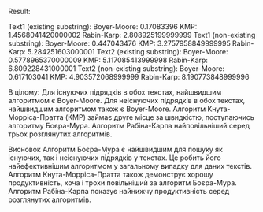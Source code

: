 Result:

Text1 (existing substring):
Boyer-Moore: 0.17083396
KMP: 1.4568041420000002
Rabin-Karp: 2.808925199999999
Text1 (non-existing substring):
Boyer-Moore: 0.447043476
KMP: 3.2757958849999995
Rabin-Karp: 5.284251603000001
Text2 (existing substring):
Boyer-Moore: 0.5778965370000009
KMP: 5.117085413999998
Rabin-Karp: 6.809228431000001
Text2 (non-existing substring):
Boyer-Moore: 0.617103041
KMP: 4.903572068999999
Rabin-Karp: 8.190773848999996

В цілому:
Для існуючих підрядків в обох текстах, найшвидшим алгоритмом є Boyer-Moore.
Для неіснуючих підрядків в обох текстах, найшвидшим алгоритмом також є Boyer-Moore.
Алгоритм Кнута-Морріса-Пратта (KMP) займає друге місце за швидкістю, поступаючись алгоритму Боєра-Мура.
Алгоритм Рабіна-Карпа найповільніший серед трьох розглянутих алгоритмів.

Висновок
Алгоритм Боєра-Мура є найшвидшим для пошуку як існуючих, так і неіснуючих підрядків у текстах. Це робить його найефективнішим алгоритмом у загальному випадку для даних текстів. Алгоритм Кнута-Морріса-Пратта також демонструє хорошу продуктивність, хоча і трохи повільніший за алгоритм Боєра-Мура. Алгоритм Рабіна-Карпа показує найнижчу продуктивність серед розглянутих алгоритмів.